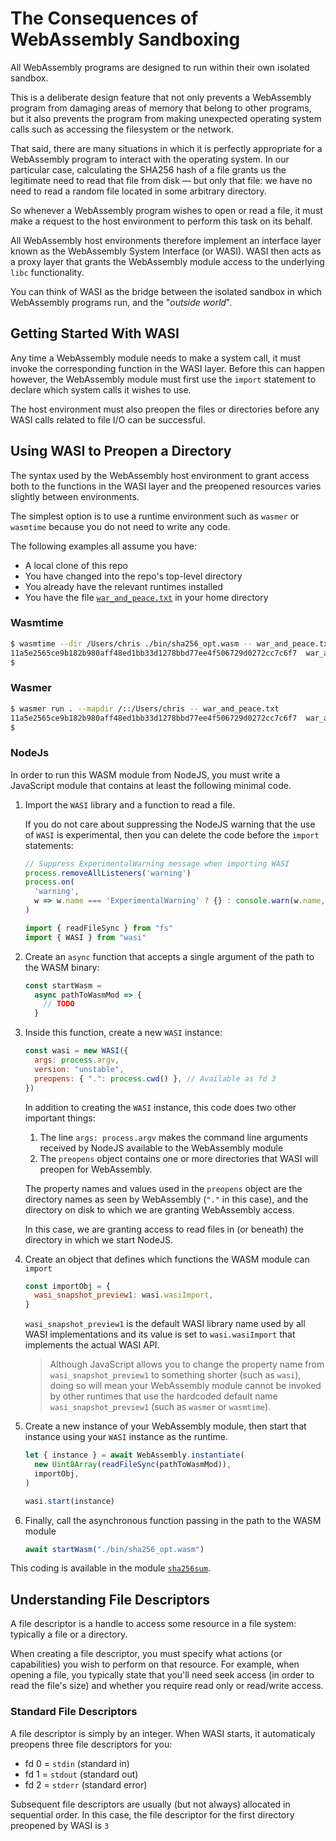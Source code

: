 # The Consequences of WebAssembly Sandboxing

All WebAssembly programs are designed to run within their own isolated sandbox.

This is a deliberate design feature that not only prevents a WebAssembly program from damaging areas of memory that belong to other programs, but it also prevents the program from making unexpected operating system calls such as accessing the filesystem or the network.

That said, there are many situations in which it is perfectly appropriate for a WebAssembly program to interact with the operating system.
In our particular case, calculating the SHA256 hash of a file grants us the legitimate need to read that file from disk &mdash; but only that file: we have no need to read a random file located in some arbitrary directory.

So whenever a WebAssembly program wishes to open or read a file, it must make a request to the host environment to perform this task on its behalf.

All WebAssembly host environments therefore implement an interface layer known as the WebAssembly System Interface (or WASI).
WASI then acts as a proxy layer that grants the WebAssembly module access to the underlying `libc` functionality.

You can think of WASI as the bridge between the isolated sandbox in which WebAssembly programs run, and the "_outside world_".

## Getting Started With WASI

Any time a WebAssembly module needs to make a system call, it must invoke the corresponding function in the WASI layer.
Before this can happen however, the WebAssembly module must first use the `import` statement to declare which system calls it wishes to use.

The host environment must also preopen the files or directories before any WASI calls related to file I/O can be successful.

## Using WASI to Preopen a Directory

The syntax used by the WebAssembly host environment to grant access both to the functions in the WASI layer and the preopened resources varies slightly between environments.

The simplest option is to use a runtime environment such as `wasmer` or `wasmtime` because you do not need to write any code.

The following examples all assume you have:

* A local clone of this repo
* You have changed into the repo's top-level directory
* You already have the relevant runtimes installed
* You have the file [`war_and_peace.txt`](https://github.com/ChrisWhealy/wasm_sha256/blob/main/tests/war_and_peace.txt) in your home directory

### Wasmtime

```bash
$ wasmtime --dir /Users/chris ./bin/sha256_opt.wasm -- war_and_peace.txt
11a5e2565ce9b182b980aff48ed1bb33d1278bbd77ee4f506729d0272cc7c6f7  war_and_peace.txt
$
```

### Wasmer

```bash
$ wasmer run . --mapdir /::/Users/chris -- war_and_peace.txt
11a5e2565ce9b182b980aff48ed1bb33d1278bbd77ee4f506729d0272cc7c6f7  war_and_peace.txt
$
```

### NodeJs

In order to run this WASM module from NodeJS, you must write a JavaScript module that contains at least the following minimal code.

1. Import the `WASI` library and a function to read a file.

   If you do not care about suppressing the NodeJS warning that the use of `WASI` is experimental, then you can delete the code before the `import` statements:

   ```javascript
   // Suppress ExperimentalWarning message when importing WASI
   process.removeAllListeners('warning')
   process.on(
     'warning',
     w => w.name === 'ExperimentalWarning' ? {} : console.warn(w.name, w.message)
   )

   import { readFileSync } from "fs"
   import { WASI } from "wasi"
   ```

1. Create an `async` function that accepts a single argument of the path to the WASM binary:

   ```javascript
   const startWasm =
     async pathToWasmMod => {
       // TODO
     }
   ```

1. Inside this function, create a new `WASI` instance:

   ```javascript
   const wasi = new WASI({
     args: process.argv,
     version: "unstable",
     preopens: { ".": process.cwd() }, // Available as fd 3
   })
   ```

   In addition to creating the `WASI` instance, this code does two other important things:

   1. The line `args: process.argv` makes the command line arguments received by NodeJS available to the WebAssembly module
   1. The `preopens` object contains one or more directories that WASI will preopen for WebAssembly.

   The property names and values used in the `preopens` object are the directory names as seen by WebAssembly (`"."` in this case), and the directory on disk to which we are granting WebAssembly access.

   In this case, we are granting access to read files in (or beneath) the directory in which we start NodeJS.

1. Create an object that defines which functions the WASM module can `import`

   ```javascript
   const importObj = {
     wasi_snapshot_preview1: wasi.wasiImport,
   }
   ```

   `wasi_snapshot_preview1` is the default WASI library name used by all WASI implementations and its value is set to `wasi.wasiImport` that implements the actual WASI API.


   > Although JavaScript allows you to change the property name from `wasi_snapshot_preview1` to something shorter (such as `wasi`), doing so will mean your WebAssembly module cannot be invoked by other runtimes that use the hardcoded default name `wasi_snapshot_preview1` (such as `wasmer` or `wasmtime`).

1. Create a new instance of your WebAssembly module, then start that instance using your `WASI` instance as the runtime.

   ```javascript
   let { instance } = await WebAssembly.instantiate(
     new Uint8Array(readFileSync(pathToWasmMod)),
     importObj,
   )

   wasi.start(instance)
   ```

1. Finally, call the asynchronous function passing in the path to the WASM module

   ```javascript
   await startWasm("./bin/sha256_opt.wasm")
   ```

This coding is available in the module [`sha256sum`](https://github.com/ChrisWhealy/wasm_sha256/blob/main/sha256sum.mjs).

## Understanding File Descriptors

A file descriptor is a handle to access some resource in a file system: typically a file or a directory.

When creating a file descriptor, you must specify what actions (or capabilities) you wish to perform on that resource.
For example, when opening a file, you typically state that you'll need seek access (in order to read the file's size) and whether you require read only or read/write access.

### Standard File Descriptors

A file descriptor is simply by an integer.
When WASI starts, it automaticaly preopens three file descriptors for you:

* fd 0 = `stdin` (standard in)
* fd 1 = `stdout` (standard out)
* fd 2 = `stderr` (standard error)

Subsequent file descriptors are usually (but not always) allocated in sequential order.
In this case, the file descriptor for the first directory preopened by WASI is `3`

[^1]: In NodeJS versions 18 and higher, the WASI interface is available by default.  In versions from 12 to 16, WASI will only be available if you start `node` with the flag `--experimental-wasi-unstable-preview1`
